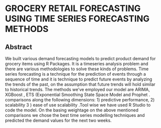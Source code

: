 # GROCERY RETAIL FORECASTING USING TIME SERIES FORECASTING METHODS

## Abstract

We built various demand forecasting models to predict product demand for grocery items using R Packages. It is a timeseries analysis problem and there are various methodologies to solve these kinds of problems. Time series forecasting is a technique for the prediction of events through a sequence of time and it is technique to  predict future events by analyzing the trends of the past, on the assumption that future trends will hold similar to historical trends. The methods we’ve employed our model are ARIMA, XGBoost , ETS (Exponential Smoothing State Space Model and Prophet . comparisons along the following dimensions: 1) predictive performance, 2) scalability 3 ) ease of use scalability .Tool wise we have used R Studio to code the model. On the basing weightage on the above mentioned comparisons we chose  the best time series modelling techniques and predicted the demand values for the next two weeks.
